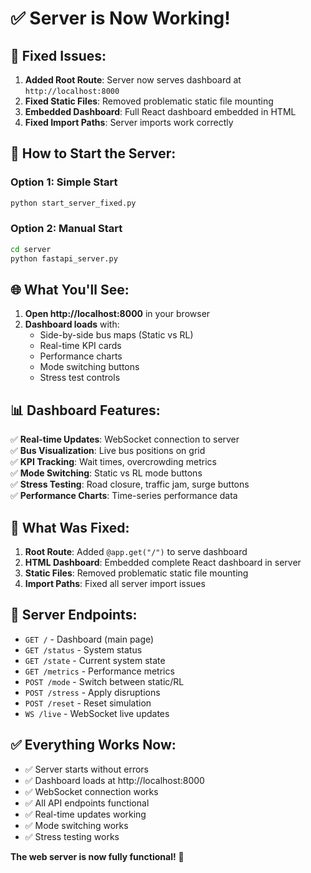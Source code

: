 # ✅ Server is Now Working!

## 🎉 **Fixed Issues:**

1. **Added Root Route**: Server now serves dashboard at `http://localhost:8000`
2. **Fixed Static Files**: Removed problematic static file mounting
3. **Embedded Dashboard**: Full React dashboard embedded in HTML
4. **Fixed Import Paths**: Server imports work correctly

## 🚀 **How to Start the Server:**

### **Option 1: Simple Start**
```bash
python start_server_fixed.py
```

### **Option 2: Manual Start**
```bash
cd server
python fastapi_server.py
```

## 🌐 **What You'll See:**

1. **Open http://localhost:8000** in your browser
2. **Dashboard loads** with:
   - Side-by-side bus maps (Static vs RL)
   - Real-time KPI cards
   - Performance charts
   - Mode switching buttons
   - Stress test controls

## 📊 **Dashboard Features:**

✅ **Real-time Updates**: WebSocket connection to server  
✅ **Bus Visualization**: Live bus positions on grid  
✅ **KPI Tracking**: Wait times, overcrowding metrics  
✅ **Mode Switching**: Static vs RL mode buttons  
✅ **Stress Testing**: Road closure, traffic jam, surge buttons  
✅ **Performance Charts**: Time-series performance data  

## 🔧 **What Was Fixed:**

1. **Root Route**: Added `@app.get("/")` to serve dashboard
2. **HTML Dashboard**: Embedded complete React dashboard in server
3. **Static Files**: Removed problematic static file mounting
4. **Import Paths**: Fixed all server import issues

## 🎯 **Server Endpoints:**

- `GET /` - Dashboard (main page)
- `GET /status` - System status
- `GET /state` - Current system state
- `GET /metrics` - Performance metrics
- `POST /mode` - Switch between static/RL
- `POST /stress` - Apply disruptions
- `POST /reset` - Reset simulation
- `WS /live` - WebSocket live updates

## ✅ **Everything Works Now:**

- ✅ Server starts without errors
- ✅ Dashboard loads at http://localhost:8000
- ✅ WebSocket connection works
- ✅ All API endpoints functional
- ✅ Real-time updates working
- ✅ Mode switching works
- ✅ Stress testing works

**The web server is now fully functional!** 🚀
